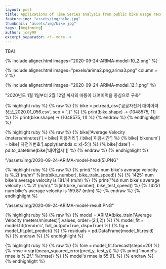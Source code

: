 ```yaml
---
layout: post
title: Applications of Time Series analysis from public bike usage records
feature-img: "assets/img/bike.jpg"
thumbnail: "assets/img/bike.jpg"
tags: [beginning]
author: joey99
excerpt_separator: <!--more-->
---
```

TBA!

<!--more-->

{% include aligner.html images="2020-09-24-ARIMA-model-10_2.png" %}

{% include aligner.html images="pexels/arima2.png,arima3.png" column = 2 %}


{% include aligner.html images="2020-09-24-ARIMA-model_12_1.png" %}

<p> "2020년도 1월 1일부터 2월 12일 까지의 따릉이 대여이력을 중심으로 구축" </p>

{% highlight ruby %}
{% raw %}
{% bike = pd.read_csv('공공자전거 대여이력 정보_2020.01_056.csv', sep = ',')" %}
{% print(bike.shape) -> (1048575, 11) %}
{% print(bike.shape) -> (1048575, 11) %}
{% endraw %}
{% endhighlight %}

{% highlight ruby %}
{% raw %}
{% bike['Average Velocity (meters/minutes)'] = bike['이용거리'] / bike['이용시간'] %}
{% bike['bikenum'] = bike['자전거번호'].apply(lambda x: x[-5:]) %}
{% bike['date'] = pd.to_datetime(bike['대여일시']) %}
{% endraw %}
{% endhighlight %}

"/assets/img/2020-09-24-ARIMA-model-head(5).PNG"

{% highlight ruby %}
{% raw %}
{% print("%d num bike's average velocity is %.2f (m/m)" %(int(bike_number), bike_train_speed)) %}
{% 14251 num bike's average velocity is 181.14 (m/m) %}
{% print("%d num bike's average velocity is %.2f (m/m)." %(int(bike_number), bike_test_speed)) %}
{% 14251 num bike's average velocity is 159.87 (m/m) %}
{% endraw %}
{% endhighlight %}

"/assets/img/2020-09-24-ARIMA-model-result.PNG"

{% highlight ruby %}
{% raw %}
{% model = ARIMA(bike_train['Average Velocity (meters/minutes)'].values, order=(2,1,2)) %}
{% model_fit = model.fit(trend='c', full_output=True, disp=True) %}
{% fig = model_fit.plot_predict() %}
{% residuals = pd.DataFrame(model_fit.resid) %}
{% endraw %}
{% endhighlight %}

{% highlight ruby %}
{% raw %}
{% fore = model_fit.forecast(steps=20) %}
{% rmse = sqrt(mean_squared_error(pred_y, test_y)) %}
{% print("model's rmse is %.2f." %(rmse)) %}
{% model's rmse is 55.91. %}
{% endraw %}
{% endhighlight %}
